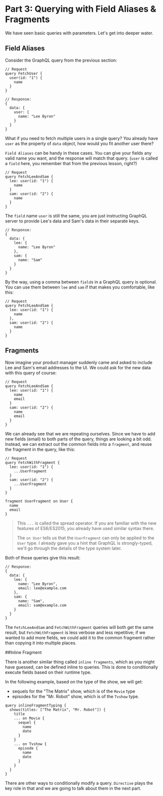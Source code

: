 # Part 3: Querying with Field Aliases & Fragments

We have seen basic queries with parameters. Let's get into deeper water.

## Field Aliases

Consider the GraphQL query from the previous section:

```
// Request
query FetchUser {
  user(id: "1") {
    name
  }
}

// Response:
{
  data: {
    user: {
      name: "Lee Byron"
    }
  }
}
```

What if you need to fetch multiple users in a single query? You already have `user` as the property of `data` object, how would you fit another user there?

`Field Aliases` can be handy in these cases. You can give your fields any valid name you want, and the response will match that query. (`user` is called a `field` here, you remember that from the previous lesson, right?)

```
// Request
query FetchLeeAndSam {
  lee: user(id: "1") {
    name
  }
  sam: user(id: "2") {
    name
  }
}
```

The `field` name `user` is still the same, you are just instructing GraphQL server to provide Lee's data and Sam's data in their separate keys.

```
// Response:
{
  data: {
    lee: {
      name: "Lee Byron"
    },
    sam: {
      name: "Sam"
    }
  }
}
```

By the way, using a comma between `field`s in a GraphQL query is optional. You can use them between `lee` and `sam` if that makes you comfortable, like this:

```
// Request
query FetchLeeAndSam {
  lee: user(id: "1") {
    name
  },
  sam: user(id: "2") {
    name
  }
}
```

## Fragments

Now imagine your product manager suddenly came and asked to include Lee and Sam's email addresses to the UI. We could ask for the new data with this query of course:

```
// Request
query FetchLeeAndSam {
  lee: user(id: "1") {
    name
    email
  }
  sam: user(id: "2") {
    name
    email
  }
}
```

We can already see that we are repeating ourselves. Since we have to add new fields (email) to both parts of the query, things are looking a bit odd. Instead, we can extract out the common fields into a `fragment`, and reuse the fragment in the query, like this:

```
// Request
query FetchWithFragment {
  lee: user(id: "1") {
    ...UserFragment
  }
  sam: user(id: "2") {
    ...UserFragment
  }
}

fragment UserFragment on User {
  name
  email
}

```

> This `...` is called the spread operator. If you are familiar with the new features of ES6/ES2015, you already have used similar syntax there.
>
> The `on User` tells us that the `UserFragment` can only be applied to the `User` type. I already gave you a hint that GraphQL is strongly-typed, we'll go through the details of the type system later.

Both of those queries give this result:

```
// Response:
{
  data: {
    lee: {
      name: "Lee Byron",
      email: lee@example.com
    },
    sam: {
      name: "Sam",
      email: sam@example.com
    }
  }
}
```

The `FetchLeeAndSam` and `FetchWithFragment` queries will both get the same result, but `FetchWithFragment` is less verbose and less repetitive; if we wanted to add more fields, we could add it to the common fragment rather than copying it into multiple places.

##Inline Fragment

There is another similar thing called `inline fragments`, which as you might have guessed, can be defined inline to queries. This is done to conditionally execute fields based on their runtime type.

In the following example, based on the type of the show, we will get:

- sequels for the "The Matrix" show, which is of the `Movie` type
- episodes for the "Mr. Robot" show, which is of the `Tvshow` type.

```
query inlineFragmentTyping {
  shows(titles: ["The Matrix", "Mr. Robot"]) {
    title
    ... on Movie {
      sequel {
        name
        date
      }
    }
    ... on Tvshow {
      episode {
        name
        date
      }
    }
  }
}
```


There are other ways to conditionally modify a query. `Directive` plays the key role in that and we are going to talk about them in the next part.
